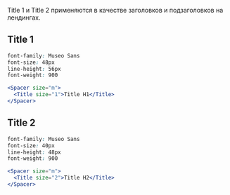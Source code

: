 Title 1 и Title 2 применяются в качестве заголовков и подзаголовков на лендингах.

## Title 1

```css static
font-family: Museo Sans
font-size: 48px
line-height: 56px
font-weight: 900
```

```jsx
<Spacer size="m">
  <Title size="1">Title H1</Title>
</Spacer>
```

## Title 2

```css static
font-family: Museo Sans
font-size: 40px
line-height: 48px
font-weight: 900
```

```jsx
<Spacer size="m">
  <Title size="2">Title H2</Title>
</Spacer>
```
